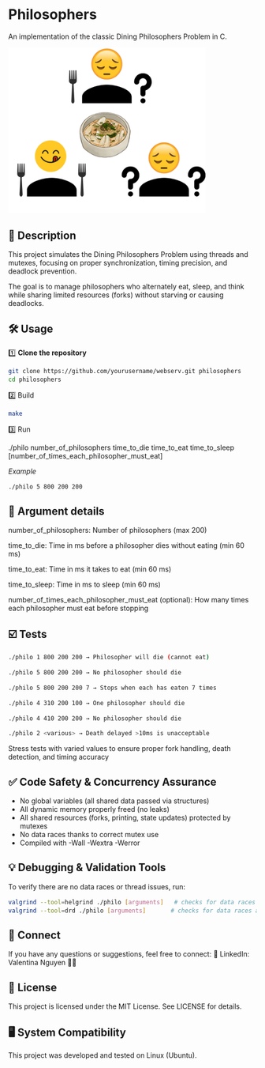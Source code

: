 # Philosophers

An implementation of the classic Dining Philosophers Problem in C.

<img src="philosophers.png" width="400">

## 📝 Description

This project simulates the Dining Philosophers Problem using threads and mutexes, focusing on proper synchronization, timing precision, and deadlock prevention.

The goal is to manage philosophers who alternately eat, sleep, and think while sharing limited resources (forks) without starving or causing deadlocks.

## 🛠️ Usage

1️⃣ **Clone the repository**

```bash
git clone https://github.com/yourusername/webserv.git philosophers
cd philosophers
```

2️⃣ Build

```bash
make
```

3️⃣ Run

./philo number_of_philosophers time_to_die time_to_eat time_to_sleep [number_of_times_each_philosopher_must_eat]

*Example*
```bash
./philo 5 800 200 200
```

## 🔎 Argument details

number_of_philosophers: Number of philosophers (max 200)

time_to_die: Time in ms before a philosopher dies without eating (min 60 ms)

time_to_eat: Time in ms it takes to eat (min 60 ms)

time_to_sleep: Time in ms to sleep (min 60 ms)

number_of_times_each_philosopher_must_eat (optional): How many times each philosopher must eat before stopping

## ☑️ Tests
```bash
./philo 1 800 200 200 → Philosopher will die (cannot eat)
```
```bash
./philo 5 800 200 200 → No philosopher should die
```
```bash
./philo 5 800 200 200 7 → Stops when each has eaten 7 times
```
```bash
./philo 4 310 200 100 → One philosopher should die
```
```bash
./philo 4 410 200 200 → No philosopher should die
```
```bash
./philo 2 <various> → Death delayed >10ms is unacceptable
```
Stress tests with varied values to ensure proper fork handling, death detection, and timing accuracy

## ✅ Code Safety & Concurrency Assurance

- No global variables (all shared data passed via structures)
- All dynamic memory properly freed (no leaks)
- All shared resources (forks, printing, state updates) protected by mutexes
- No data races thanks to correct mutex use
- Compiled with -Wall -Wextra -Werror

## 💡 Debugging & Validation Tools

To verify there are no data races or thread issues, run:
```bash
valgrind --tool=helgrind ./philo [arguments]   # checks for data races between threads
valgrind --tool=drd ./philo [arguments]       # checks for data races and thread errors
```

## 💼 Connect
If you have any questions or suggestions, feel free to connect: 🔗 LinkedIn: Valentina Nguyen 🙋‍♀️

## 📜 License
This project is licensed under the MIT License. See LICENSE for details.

## 🖥️ System Compatibility
This project was developed and tested on Linux (Ubuntu).
